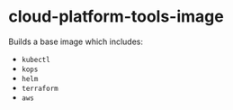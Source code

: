# cloud-platform-tools-image

Builds a base image which includes:
- `kubectl`
- `kops`
- `helm`
- `terraform`
- `aws`
